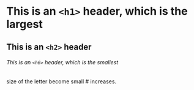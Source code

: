 # This is an `<h1>` header, which is the largest

## This is an `<h2>` header

###### This is an `<h6>` header, which is the smallest


size of the letter become small  # increases.
